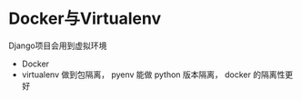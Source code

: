# Docker与Virtualenv



Django项目会用到虚拟环境

- Docker
- virtualenv 做到包隔离， pyenv 能做 python 版本隔离， docker 的隔离性更好

